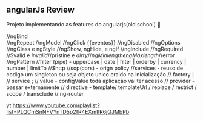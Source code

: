 ﻿## angularJs Review
 Projeto implementando as features do angularjs(old school) 👻
 
//ngBind  
//ngRepeat 
//ngModel 
//ngClick {{eventos}} 
//ngDisabled 
//ngOptions 
//ngClass e ngStyle 
//ngShow, ngHide, e ngIf 
//ngInclude 
//ngRequired 
//$valid e $invalid 
//$pristine e $dirty 
//ngMinlength e ngMaxlength 
//$error 
//ngPattern
//filter (pipe)  - uppercase | date | filter | orderby | currency | number | limitTo
//$http
//sop(cors) - orign policy
//services - reuso  de codigo um singleton ou seja objeto unico craido na inicialização
// factory |
// service ;
// value -  configValue toda aplicação vai ter acesso
// provider -passar externamente
// directive - template/ templateUrl / replace / restrict / scope / transclude
// ng-router 


 yt https://www.youtube.com/playlist?list=PLQCmSnNFVYnTD5p2fR4EXmtlR6jQJMbPb
